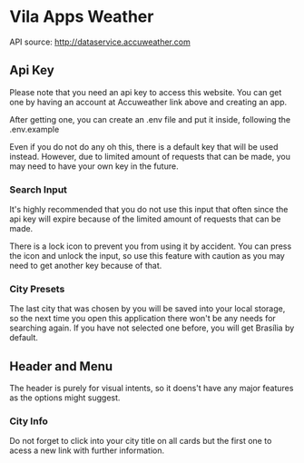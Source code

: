 # Vila Apps Weather

API source: http://dataservice.accuweather.com

## Api Key

Please note that you need an api key to access this website. You can get one by having an account at Accuweather link above and creating an app.

After getting one, you can create an .env file and put it inside, following the .env.example

Even if you do not do any oh this, there is a default key that will be used instead. However, due to limited amount of requests that can be made, you may need to have your own key in the future.

### Search Input

It's highly recommended that you do not use this input that often since the api key will expire because of the limited amount of requests that can be made.

There is a lock icon to prevent you from using it by accident. You can press the icon and unlock the input, so use this feature with caution as you may need to get another key because of that.

### City Presets

The last city that was chosen by you will be saved into your local storage, so the next time you open this application there won't be any needs for searching again. If you have not selected one before, you will get Brasília by default.

## Header and Menu

The header is purely for visual intents, so it doens't have any major features as the options might suggest.

### City Info

Do not forget to click into your city title on all cards but the first one to acess a new link with further information.
